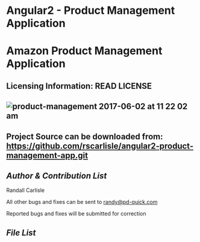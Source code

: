 # Angular2 - Product Management Application
Amazon Product Management Application
===

Licensing Information: READ LICENSE
---

![product-management 2017-06-02 at 11 22 02 am](https://cloud.githubusercontent.com/assets/6508354/26739298/1f9ec994-4786-11e7-8575-229ae27c9867.png)
-----------------

Project Source can be downloaded from: https://github.com/rscarlisle/angular2-product-management-app.git
-----------------

*Author & Contribution List*
-----------------

Randall Carlisle

All other bugs and fixes can be sent to randy@pd-quick.com

Reported bugs and fixes will be submitted for correction

*File List*
---

